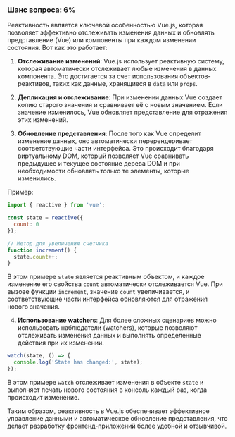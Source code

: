 ### Шанс вопроса: 6%

Реактивность является ключевой особенностью Vue.js, которая позволяет эффективно отслеживать изменения данных и обновлять представление (Vue) или компоненты при каждом изменении состояния. Вот как это работает:

1. **Отслеживание изменений**: Vue.js использует реактивную систему, которая автоматически отслеживает любые изменения в данных компонента. Это достигается за счет использования объектов-реактивов, таких как данные, хранящиеся в `data` или `props`.

2. **Депликация и отслеживание**: При изменении данных Vue создает копию старого значения и сравнивает её с новым значением. Если значение изменилось, Vue обновляет представление для отражения этих изменений.

3. **Обновление представления**: После того как Vue определит изменение данных, оно автоматически перерендеривает соответствующие части интерфейса. Это происходит благодаря виртуальному DOM, который позволяет Vue сравнивать предыдущее и текущее состояние дерева DOM и при необходимости обновлять только те элементы, которые изменились.

Пример:
```javascript
import { reactive } from 'vue';

const state = reactive({
  count: 0
});

// Метод для увеличения счетчика
function increment() {
  state.count++;
}
```
В этом примере `state` является реактивным объектом, и каждое изменение его свойства `count` автоматически отслеживается Vue. При вызове функции `increment`, значение `count` увеличивается, и соответствующие части интерфейса обновляются для отражения нового значения.

4. **Использование watchers**: Для более сложных сценариев можно использовать наблюдатели (watchers), которые позволяют отслеживать изменения данных и выполнять определенные действия при их изменении.
```javascript
watch(state, () => {
  console.log('State has changed:', state);
});
```
В этом примере `watch` отслеживает изменения в объекте `state` и выполняет печать нового состояния в консоль каждый раз, когда происходит изменение.

Таким образом, реактивность в Vue.js обеспечивает эффективное управление данными и автоматическое обновление представления, что делает разработку фронтенд-приложений более удобной и отзывчивой.